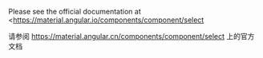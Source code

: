 Please see the official documentation at <https://material.angular.io/components/component/select
>

请参阅 <https://material.angular.cn/components/component/select> 上的官方文档

